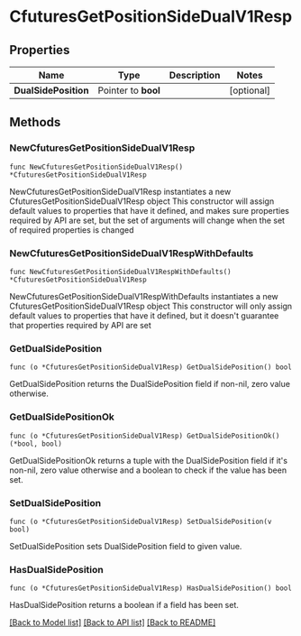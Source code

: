 # CfuturesGetPositionSideDualV1Resp

## Properties

Name | Type | Description | Notes
------------ | ------------- | ------------- | -------------
**DualSidePosition** | Pointer to **bool** |  | [optional] 

## Methods

### NewCfuturesGetPositionSideDualV1Resp

`func NewCfuturesGetPositionSideDualV1Resp() *CfuturesGetPositionSideDualV1Resp`

NewCfuturesGetPositionSideDualV1Resp instantiates a new CfuturesGetPositionSideDualV1Resp object
This constructor will assign default values to properties that have it defined,
and makes sure properties required by API are set, but the set of arguments
will change when the set of required properties is changed

### NewCfuturesGetPositionSideDualV1RespWithDefaults

`func NewCfuturesGetPositionSideDualV1RespWithDefaults() *CfuturesGetPositionSideDualV1Resp`

NewCfuturesGetPositionSideDualV1RespWithDefaults instantiates a new CfuturesGetPositionSideDualV1Resp object
This constructor will only assign default values to properties that have it defined,
but it doesn't guarantee that properties required by API are set

### GetDualSidePosition

`func (o *CfuturesGetPositionSideDualV1Resp) GetDualSidePosition() bool`

GetDualSidePosition returns the DualSidePosition field if non-nil, zero value otherwise.

### GetDualSidePositionOk

`func (o *CfuturesGetPositionSideDualV1Resp) GetDualSidePositionOk() (*bool, bool)`

GetDualSidePositionOk returns a tuple with the DualSidePosition field if it's non-nil, zero value otherwise
and a boolean to check if the value has been set.

### SetDualSidePosition

`func (o *CfuturesGetPositionSideDualV1Resp) SetDualSidePosition(v bool)`

SetDualSidePosition sets DualSidePosition field to given value.

### HasDualSidePosition

`func (o *CfuturesGetPositionSideDualV1Resp) HasDualSidePosition() bool`

HasDualSidePosition returns a boolean if a field has been set.


[[Back to Model list]](../README.md#documentation-for-models) [[Back to API list]](../README.md#documentation-for-api-endpoints) [[Back to README]](../README.md)


